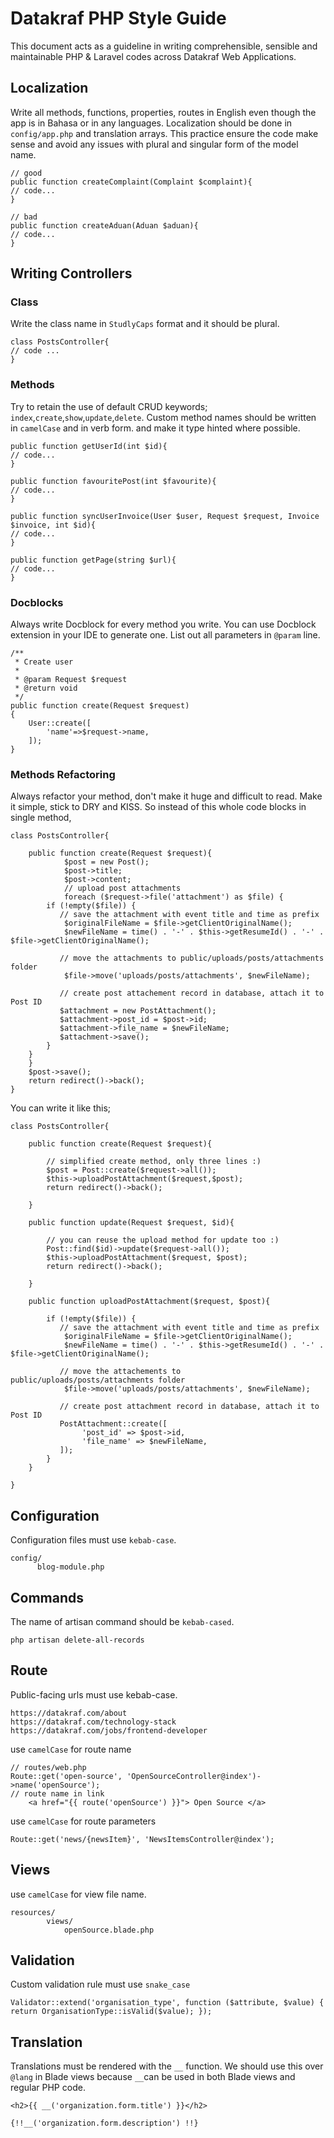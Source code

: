 # Datakraf PHP Style Guide
This document acts as a guideline in writing comprehensible, sensible and maintainable PHP & Laravel codes across Datakraf Web Applications.

## Localization
Write all methods, functions, properties, routes in English even though the app is in Bahasa or in any languages. Localization should be done in `config/app.php` and translation arrays. This practice ensure the code make sense and avoid any issues with plural and singular form of the model name.

    // good
    public function createComplaint(Complaint $complaint){
    // code...
    }
	
	// bad
	public function createAduan(Aduan $aduan){
	// code...
	}

## Writing Controllers

### Class
Write the class name in `StudlyCaps` format and it should be plural.

    class PostsController{
	// code ...
	}

### Methods

Try to retain the use of default CRUD keywords; `index`,`create`,`show`,`update`,`delete`.
Custom method names should be written in `camelCase` and in verb form. and make it type hinted where possible.

    public function getUserId(int $id){
    // code...
    }
	
	public function favouritePost(int $favourite){
	// code...
	}
	
	public function syncUserInvoice(User $user, Request $request, Invoice $invoice, int $id){
	// code...
	}

	public function getPage(string $url){
	// code...
	}


### Docblocks
Always write Docblock for every method you write. You can use Docblock extension in your IDE to generate one. List out all parameters in `@param` line.

    /**
     * Create user
     *
     * @param Request $request
     * @return void
     */
    public function create(Request $request)
    {
        User::create([
			'name'=>$request->name,
        ]);
    }
  
### Methods Refactoring

Always refactor your method, don't make it huge and difficult to read. Make it simple, stick to DRY and KISS. So instead of this whole code blocks in single method,

    class PostsController{
	    
	    public function create(Request $request){
				$post = new Post();
				$post->title;
				$post->content;
				// upload post attachments
				foreach ($request->file('attachment') as $file) {
            if (!empty($file)) {
               // save the attachment with event title and time as prefix
                $originalFileName = $file->getClientOriginalName();
                $newFileName = time() . '-' . $this->getResumeId() . '-' . $file->getClientOriginalName();
               
               // move the attachments to public/uploads/posts/attachments folder
                $file->move('uploads/posts/attachments', $newFileName);
               
               // create post attachement record in database, attach it to Post ID
               $attachment = new PostAttachment();
               $attachment->post_id = $post->id;
               $attachment->file_name = $newFileName;
               $attachment->save();
            }
        }
	    }
	    $post->save();
	    return redirect()->back();
    }

You can write it like this;

    class PostsController{	    
	    
	    public function create(Request $request){

		    // simplified create method, only three lines :)
		    $post = Post::create($request->all());
		    $this->uploadPostAttachment($request,$post);
		    return redirect()->back();
		    
	    }
		
		public function update(Request $request, $id){
		
			// you can reuse the upload method for update too :)
			Post::find($id)->update($request->all());
			$this->uploadPostAttachment($request, $post);
			return redirect()->back();
			
		}
		
		public function uploadPostAttachment($request, $post){
			
			if (!empty($file)) {
               // save the attachment with event title and time as prefix
                $originalFileName = $file->getClientOriginalName();
                $newFileName = time() . '-' . $this->getResumeId() . '-' . $file->getClientOriginalName();
               
               // move the attachements to public/uploads/posts/attachments folder
                $file->move('uploads/posts/attachments', $newFileName);
               
               // create post attachment record in database, attach it to Post ID
               PostAttachment::create([
					'post_id' => $post->id,
					'file_name' => $newFileName,
               ]);               
            }
		}			
	   
    }

## Configuration
Configuration files must use `kebab-case`.

    config/ 
          blog-module.php

## Commands
The name of artisan command should be `kebab-cased`.

    php artisan delete-all-records

## Route
Public-facing urls must use kebab-case.

    https://datakraf.com/about
    https://datakraf.com/technology-stack
    https://datakraf.com/jobs/frontend-developer

use `camelCase` for route name

    // routes/web.php
    Route::get('open-source', 'OpenSourceController@index')->name('openSource');
    // route name in link 
        <a href="{{ route('openSource') }}"> Open Source </a>

use `camelCase` for route parameters

    Route::get('news/{newsItem}', 'NewsItemsController@index');

## Views
use `camelCase` for view file name.

    resources/ 
		    views/ 
			    openSource.blade.php
##  Validation
Custom validation rule must use `snake_case`

    Validator::extend('organisation_type', function ($attribute, $value) { return OrganisationType::isValid($value); });

## Translation
Translations must be rendered with the `__` function. We should use this over `@lang` in Blade views because `__`can be used in both Blade views and regular PHP code. 

    <h2>{{ __('organization.form.title') }}</h2> 
    
    {!!__('organization.form.description') !!}
